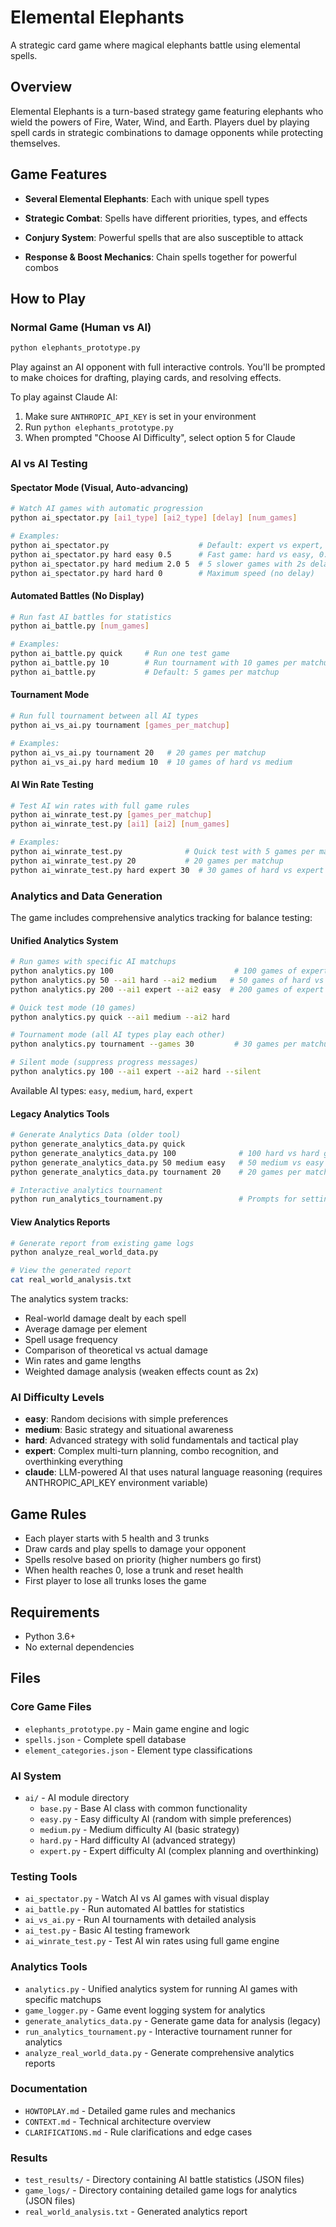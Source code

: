 # Elemental Elephants

A strategic card game where magical elephants battle using elemental spells.

## Overview

Elemental Elephants is a turn-based strategy game featuring elephants who wield the powers of Fire, Water, Wind, and Earth. Players duel by playing spell cards in strategic combinations to damage opponents while protecting themselves.

## Game Features

- **Several Elemental Elephants**: Each with unique spell types

- **Strategic Combat**: Spells have different priorities, types, and effects
- **Conjury System**: Powerful spells that are also susceptible to attack
- **Response & Boost Mechanics**: Chain spells together for powerful combos

## How to Play

### Normal Game (Human vs AI)
```bash
python elephants_prototype.py
```
Play against an AI opponent with full interactive controls. You'll be prompted to make choices for drafting, playing cards, and resolving effects.

To play against Claude AI:
1. Make sure `ANTHROPIC_API_KEY` is set in your environment
2. Run `python elephants_prototype.py`
3. When prompted "Choose AI Difficulty", select option 5 for Claude

### AI vs AI Testing

#### Spectator Mode (Visual, Auto-advancing)
```bash
# Watch AI games with automatic progression
python ai_spectator.py [ai1_type] [ai2_type] [delay] [num_games]

# Examples:
python ai_spectator.py                    # Default: expert vs expert, 1s delay
python ai_spectator.py hard easy 0.5      # Fast game: hard vs easy, 0.5s delay
python ai_spectator.py hard medium 2.0 5  # 5 slower games with 2s delay
python ai_spectator.py hard hard 0        # Maximum speed (no delay)
```

#### Automated Battles (No Display)
```bash
# Run fast AI battles for statistics
python ai_battle.py [num_games]

# Examples:
python ai_battle.py quick     # Run one test game
python ai_battle.py 10        # Run tournament with 10 games per matchup
python ai_battle.py           # Default: 5 games per matchup
```

#### Tournament Mode
```bash
# Run full tournament between all AI types
python ai_vs_ai.py tournament [games_per_matchup]

# Examples:
python ai_vs_ai.py tournament 20   # 20 games per matchup
python ai_vs_ai.py hard medium 10  # 10 games of hard vs medium
```

#### AI Win Rate Testing
```bash
# Test AI win rates with full game rules
python ai_winrate_test.py [games_per_matchup]
python ai_winrate_test.py [ai1] [ai2] [num_games]

# Examples:
python ai_winrate_test.py              # Quick test with 5 games per matchup
python ai_winrate_test.py 20           # 20 games per matchup
python ai_winrate_test.py hard expert 30  # 30 games of hard vs expert
```


### Analytics and Data Generation
The game includes comprehensive analytics tracking for balance testing:

#### Unified Analytics System
```bash
# Run games with specific AI matchups
python analytics.py 100                           # 100 games of expert vs expert
python analytics.py 50 --ai1 hard --ai2 medium   # 50 games of hard vs medium
python analytics.py 200 --ai1 expert --ai2 easy  # 200 games of expert vs easy

# Quick test mode (10 games)
python analytics.py quick --ai1 medium --ai2 hard

# Tournament mode (all AI types play each other)
python analytics.py tournament --games 30         # 30 games per matchup

# Silent mode (suppress progress messages)
python analytics.py 100 --ai1 expert --ai2 hard --silent
```

Available AI types: `easy`, `medium`, `hard`, `expert`

#### Legacy Analytics Tools
```bash
# Generate Analytics Data (older tool)
python generate_analytics_data.py quick
python generate_analytics_data.py 100              # 100 hard vs hard games
python generate_analytics_data.py 50 medium easy   # 50 medium vs easy games
python generate_analytics_data.py tournament 20    # 20 games per matchup

# Interactive analytics tournament
python run_analytics_tournament.py                 # Prompts for settings
```

#### View Analytics Reports
```bash
# Generate report from existing game logs
python analyze_real_world_data.py

# View the generated report
cat real_world_analysis.txt
```

The analytics system tracks:
- Real-world damage dealt by each spell
- Average damage per element
- Spell usage frequency
- Comparison of theoretical vs actual damage
- Win rates and game lengths
- Weighted damage analysis (weaken effects count as 2x)

### AI Difficulty Levels
- **easy**: Random decisions with simple preferences
- **medium**: Basic strategy and situational awareness
- **hard**: Advanced strategy with solid fundamentals and tactical play
- **expert**: Complex multi-turn planning, combo recognition, and overthinking everything
- **claude**: LLM-powered AI that uses natural language reasoning (requires ANTHROPIC_API_KEY environment variable)

## Game Rules

- Each player starts with 5 health and 3 trunks
- Draw cards and play spells to damage your opponent
- Spells resolve based on priority (higher numbers go first)
- When health reaches 0, lose a trunk and reset health
- First player to lose all trunks loses the game

## Requirements

- Python 3.6+
- No external dependencies

## Files

### Core Game Files
- `elephants_prototype.py` - Main game engine and logic
- `spells.json` - Complete spell database
- `element_categories.json` - Element type classifications

### AI System
- `ai/` - AI module directory
  - `base.py` - Base AI class with common functionality
  - `easy.py` - Easy difficulty AI (random with simple preferences)
  - `medium.py` - Medium difficulty AI (basic strategy)
  - `hard.py` - Hard difficulty AI (advanced strategy)
  - `expert.py` - Expert difficulty AI (complex planning and overthinking)

### Testing Tools
- `ai_spectator.py` - Watch AI vs AI games with visual display
- `ai_battle.py` - Run automated AI battles for statistics
- `ai_vs_ai.py` - Run AI tournaments with detailed analysis
- `ai_test.py` - Basic AI testing framework
- `ai_winrate_test.py` - Test AI win rates using full game engine

### Analytics Tools
- `analytics.py` - Unified analytics system for running AI games with specific matchups
- `game_logger.py` - Game event logging system for analytics
- `generate_analytics_data.py` - Generate game data for analysis (legacy)
- `run_analytics_tournament.py` - Interactive tournament runner for analytics
- `analyze_real_world_data.py` - Generate comprehensive analytics reports

### Documentation
- `HOWTOPLAY.md` - Detailed game rules and mechanics
- `CONTEXT.md` - Technical architecture overview
- `CLARIFICATIONS.md` - Rule clarifications and edge cases

### Results
- `test_results/` - Directory containing AI battle statistics (JSON files)
- `game_logs/` - Directory containing detailed game logs for analytics (JSON files)
- `real_world_analysis.txt` - Generated analytics report
